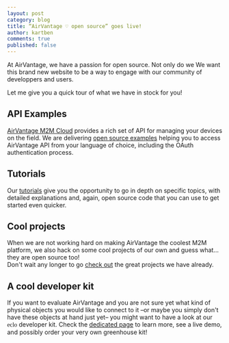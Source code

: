 ```yaml
---
layout: post
category: blog
title: “AirVantage ♡ open source” goes live!
author: kartben
comments: true
published: false
---
```


At AirVantage, we have a passion for open source. Not only do we 
We want this brand new website to be a way to engage with our community of developpers and users. 

Let me give you a quick tour of what we have in stock for you!

API Examples
------------

[AirVantage M2M Cloud](http://na.airvantage.net) provides a rich set of API for managing your devices on the field. We are delivering [open source examples](http://airvantage.github.io/api) helping you to access AirVantage API from your language of choice, including the OAuth authentication process.

Tutorials
---------

Our [tutorials](http://airvantage.github.io/tutorials) give you the opportunity to go in depth on specific topics, with detailed explanations and, again, open source code that you can use to get started even quicker.

Cool projects
-------------

When we are not working hard on making AirVantage the coolest M2M platform, we also hack on some cool projects of our own and guess what... they are open source too!<br>
Don't wait any longer to go [check out](http://airvantage.github.io/projects) the great projects we have already. 

A cool developer kit
---------------------

If you want to evaluate AirVantage and you are not sure yet what kind of physical objects you would like to connect to it –or maybe you simply don't have these objects at hand just yet– you might want to have a look at our <span style="font-family: 'aruallight';">eclo</span> developer kit. Check the [dedicated page](http://airvantage.github.io/devkit) to learn more, see a live demo, and possibly order your very own greenhouse kit!



